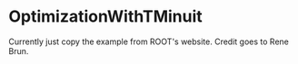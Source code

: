 # OptimizationWithTMinuit

Currently just copy the example from ROOT's website. Credit goes to Rene Brun.
